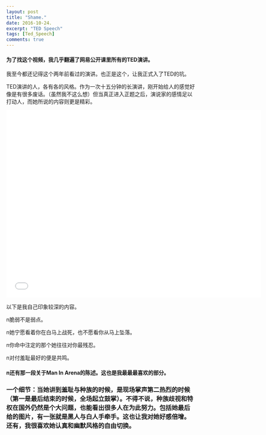 ```yaml
---
layout: post
title: "Shame."
date: 2016-10-24.
excerpt: "TED Speech"
tags: [Ted_Speech]
comments: true
---
```


#### 为了找这个视频，我几乎翻遍了网易公开课里所有的TED演讲。

我至今都还记得这个两年前看过的演讲。也正是这个，让我正式入了TED的坑。

TED演讲的人，各有各的风格。作为一次十五分钟的长演讲，刚开始给人的感觉好像是有很多废话。（虽然我不这么想）但当真正进入正题之后，演说家的感情足以打动人，而她所说的内容则更是精彩。

<iframe width="680" height="500" src="//open.163.com/movie/2012/5/U/L/M8RBM9O8F_M8RBNCRUL.html" frameborder="0"> </iframe>

以下是我自己印象较深的内容。

n脆弱不是弱点。

n她宁愿看着你在白马上战死，也不愿看你从马上坠落。

n你命中注定的那个她往往对你最残忍。

n对付羞耻最好的便是共鸣。

#### n还有那一段关于Man In Arena的陈述。这也是我最最最喜欢的部分。

### 一个细节：当她讲到羞耻与种族的时候，是现场掌声第二热烈的时候（第一是最后结束的时候，全场起立鼓掌）。不得不说，种族歧视和特权在国外仍然是个大问题，也能看出很多人在为此努力。包括她最后给的图片，有一张就是黑人与白人手牵手。这也让我对她好感倍增。还有，我很喜欢她认真和幽默风格的自由切换。